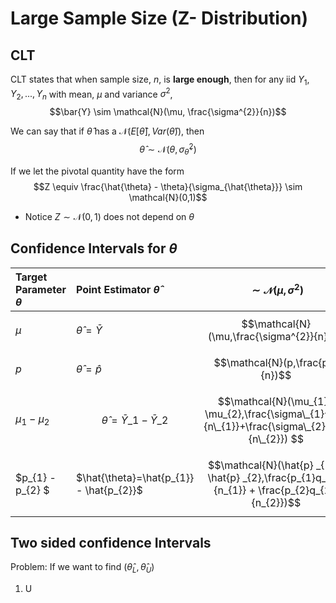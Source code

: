 # Large Sample Size (Z- Distribution)

## CLT
CLT states that when sample size, $n$, is **large enough**, then for any iid $Y_{1}, Y_{2}, ..., Y_{n}$ with mean, $\mu$ and variance $\sigma^{2}$,
$$\bar{Y} \sim \mathcal{N}(\mu, \frac{\sigma^{2}}{n})$$

We can say that if $\hat{\theta}$ has a $\mathcal{N} (E[\hat{\theta}], Var(\hat{\theta} ) )$, then
$$\hat{\theta}  \sim \mathcal{N} (\theta, \sigma^{2}_{\hat{\theta}})$$

If we let the pivotal quantity have the form
$$Z \equiv \frac{\hat{\theta} - \theta}{\sigma_{\hat{\theta}}} \sim \mathcal{N}(0,1)$$

* Notice $Z \sim \mathcal{N}(0,1)$ does not depend on $\theta$


## Confidence Intervals for $\theta$

| Target Parameter $\theta$ | Point Estimator $\hat{\theta}$ | $$\sim\mathcal{N}(\mu,\sigma^{2})$$ |
| :--- | :--- | :--- | 
| $\mu$ |   $\hat{\theta}=\bar{Y}$ |$$\mathcal{N}(\mu,\frac{\sigma^{2}}{n})$$  |
| $p$ | $\hat{\theta} =\hat{p}$ | $$\mathcal{N}(p,\frac{pq}{n})$$ | 
| $\mu_{1} - \mu_{2}$ | $$\hat{\theta} =\bar{Y}\_{1}-\bar{Y}\_{2} $$  | $$\mathcal{N}(\mu_{1}-\mu_{2},\frac{\sigma\_{1}^{2}}{n\_{1}}+\frac{\sigma\_{2}^{2}}{n\_{2}}) $$ |
| $p_{1} - p_{2} $ | $\hat{\theta}=\hat{p_{1}} - \hat{p_{2}}$ | $$\mathcal{N}(\hat{p} _{1} - \hat{p} _{2},\frac{p_{1}q_{1}}{n_{1}} + \frac{p_{2}q_{2}}{n_{2}})$$ | 

## Two sided confidence Intervals
Problem: If we want to find $(\hat{\theta}_{L}, \hat{\theta}_{U})$
1. U